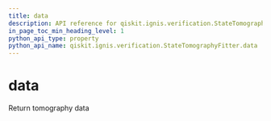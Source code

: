 ```yaml
---
title: data
description: API reference for qiskit.ignis.verification.StateTomographyFitter.data
in_page_toc_min_heading_level: 1
python_api_type: property
python_api_name: qiskit.ignis.verification.StateTomographyFitter.data
---
```


# data

Return tomography data

